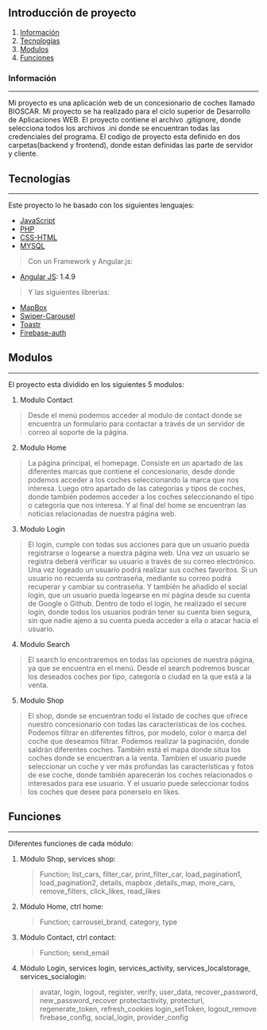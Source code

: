 ## Introducción de proyecto
1. [Información](#Información)
2. [Tecnologías](#Tecnologías)
3. [Modulos](#Modulos)
4. [Funciones](#Funciones)

### Información
***
Mi proyecto es una aplicación web de un concesionario de coches llamado BIOSCAR. Mi proyecto se ha realizado para el ciclo superior de Desarrollo de Aplicaciones WEB. El proyecto contiene el archivo .gitignore, donde selecciona todos los archivos .ini donde se encuentran todas las credenciales del programa. El codigo de proyecto esta definido en dos carpetas(backend y frontend), donde estan definidas las parte de servidor y cliente.

## Tecnologías
***
Este proyecto lo he basado con los siguientes lenguajes:
* [JavaScript](https://www.javascript.com/)
* [PHP](https://www.php.net/)
* [CSS-HTML](https://html.com/)
* [MYSQL](https://www.mysql.com/)
> Con un Framework y Angular.js:
* [Angular JS](https://angularjs.org/): 1.4.9
> Y las siguientes librerias:
* [MapBox](https://docs.mapbox.com/)
* [Swiper-Carousel](https://swiperjs.com/swiper-api)
* [Toastr](https://www.npmjs.com/package/toastr)
* [Firebase-auth](https://firebase.google.com)

## Modulos
***
El proyecto esta dividido en los siguientes 5 modulos:
1. Modulo Contact
  > Desde el menú podemos acceder al modulo de contact donde se encuentra un formulario para contactar a través de un servidor de correo al soporte de la         página.

2. Modulo Home
  > La página principal, el homepage. Consiste en un apartado de las diferentes marcas que contiene el concesionario, desde donde podemos acceder a los       coches seleccionando la marca que nos interesa. Luego otro apartado de las categorias y tipos de coches, donde también podemos acceder a los coches seleccionando el tipo o categoría que nos interesa. Y al final del home se encuentran las noticias relacionadas de nuestra página web.

3. Modulo Login
  > El login, cumple con todas sus acciones para que un usuario pueda registrarse o logearse a nuestra página web. Una vez un usuario se registra deberá verificar su usuario a través de su correo electrónico. Una vez logeado un usuario podrá realizar sus coches favoritos. Si un usuario no recuerda su contraseña, mediante su correo podrá recuperar y cambiar su contraseña. Y también he añadido el social login, que un usuario pueda logearse en mi página desde su cuenta de Google o Github. Dentro de todo el login, he realizado el secure login, donde todos los usuarios podrán tener su cuenta bien segura, sin que nadie ajeno a su cuenta pueda acceder a ella o atacar hacía el usuario.

4. Modulo Search
  > El search lo encontraremos en todas las opciones de nuestra página, ya que se encuentra en el menú. Desde el search podremos buscar los deseados coches por tipo, categoría o ciudad en la que está a la venta.

5. Modulo Shop
  > El shop, donde se encuentran todo el listado de coches que ofrece nuestro concesionario con todas las características de los coches. Podemos filtrar en diferentes filtros, por modelo, color o marca del coche que deseamos filtrar. Podemos realizar la paginación, donde saldrán diferentes coches. También está el mapa donde situa los coches donde se encuentran a la venta. Tambíen el usuario puede seleccionar un coche y ver más profundas las características y fotos de ese coche, donde también aparecerán los coches relacionados o interesados para ese usuario. Y el usuario puede seleccionar todos los coches que desee para ponerselo en likes.


## Funciones
***
Diferentes funciones de cada módulo:
1. Módulo Shop, services shop:
    > Function; list_cars, filter_car, print_filter_car, load_pagination1, load_pagination2, details, mapbox ,details_map, more_cars, remove_filters, click_likes, read_likes
2. Módulo Home, ctrl home:
    > Function; carrousel_brand, category, type
3. Módulo Contact, ctrl contact:
    > Function; send_email
4. Módulo Login, services login, services_activity, services_localstorage, services_socialogin:
    > avatar, login, logout, register, verify, user_data, recover_password, new_password_recover
    > protectactivity, protecturl, regenerate_token, refresh_cookies
    > login_setToken, logout_remove
    > firebase_config, social_login, provider_config